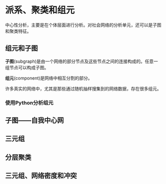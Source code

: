 # 派系、聚类和组元

中心性分析，主要是在个体层面进行分析。对社会网络的分析单元，还可以是子图和聚类特征。

## 组元和子图

**子图**(subgraph)是由一个网络的部分节点及这些节点之间的连接构成的。任意一组节点可以构成子图。

**组元**(component)是网络中相互分割的部分。

许多真实的网络中，尤其是那些通过随机抽样搜集到的网络数据，存在很多组元。

### 使用Python分析组元



## 子图——自我中心网

## 三元组

## 分层聚类

## 三元组、网络密度和冲突
